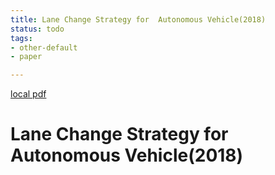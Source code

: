 ```yaml
---
title: Lane Change Strategy for  Autonomous Vehicle(2018)
status: todo
tags:
- other-default
- paper

---
```


[local pdf](../../../pdfs/2018-Lane%20Change%20Strategy%20for%20%20Autonomous%20Vehicle.pdf)

# Lane Change Strategy for  Autonomous Vehicle(2018)

